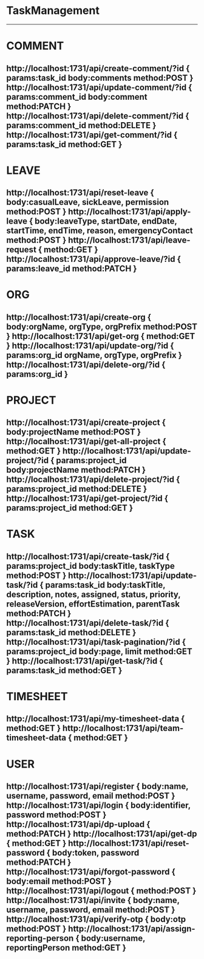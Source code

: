 # TaskManagement


--------------------------------------------------------------------------------------------------------------------------
# COMMENT
http://localhost:1731/api/create-comment/?id
{
    params:task_id
    body:comments
    method:POST
}
http://localhost:1731/api/update-comment/?id
{
    params:comment_id
    body:comment
    method:PATCH
}
http://localhost:1731/api/delete-comment/?id
{
    params:comment_id
    method:DELETE
}
http://localhost:1731/api/get-comment/?id
{
    params:task_id
    method:GET
}
--------------------------------------------------------------------------------------------------------------------------
# LEAVE
http://localhost:1731/api/reset-leave
{
    body:casualLeave, sickLeave, permission
    method:POST
}
http://localhost:1731/api/apply-leave
{
    body:leaveType, startDate, endDate, startTime, endTime, reason, emergencyContact
    method:POST
}
http://localhost:1731/api/leave-request
{
    method:GET
}
http://localhost:1731/api/approve-leave/?id
{
    params:leave_id
    method:PATCH
}
--------------------------------------------------------------------------------------------------------------------------
# ORG
http://localhost:1731/api/create-org
{
    body:orgName, orgType, orgPrefix
    method:POST
}
http://localhost:1731/api/get-org
{
    method:GET
}
http://localhost:1731/api/update-org/?id
{
    params:org_id
    orgName, orgType, orgPrefix
}
http://localhost:1731/api/delete-org/?id
{
    params:org_id
}
--------------------------------------------------------------------------------------------------------------------------
# PROJECT
http://localhost:1731/api/create-project
{
    body:projectName
    method:POST
}
http://localhost:1731/api/get-all-project
{
    method:GET
}
http://localhost:1731/api/update-project/?id
{
    params:project_id
    body:projectName
    method:PATCH
}
http://localhost:1731/api/delete-project/?id
{
    params:project_id
    method:DELETE
}
http://localhost:1731/api/get-project/?id
{
    params:project_id
    method:GET
}
--------------------------------------------------------------------------------------------------------------------------
# TASK
http://localhost:1731/api/create-task/?id
{
    params:project_id
    body:taskTitle, taskType
    method:POST
}
http://localhost:1731/api/update-task/?id
{
    params:task_id
    body:taskTitle, description, notes, assigned, status, priority, releaseVersion, effortEstimation, parentTask
    method:PATCH
}
http://localhost:1731/api/delete-task/?id
{
    params:task_id
    method:DELETE
}
http://localhost:1731/api/task-pagination/?id
{
    params:project_id
    body:page, limit
    method:GET
}
http://localhost:1731/api/get-task/?id
{
    params:task_id
    method:GET
}
--------------------------------------------------------------------------------------------------------------------------
# TIMESHEET
http://localhost:1731/api/my-timesheet-data
{
    method:GET
}
http://localhost:1731/api/team-timesheet-data
{
    method:GET
}
--------------------------------------------------------------------------------------------------------------------------
# USER
http://localhost:1731/api/register
{
    body:name, username, password, email
    method:POST
}
http://localhost:1731/api/login
{
    body:identifier, password
    method:POST
}
http://localhost:1731/api/dp-upload
{
    method:PATCH
}
http://localhost:1731/api/get-dp
{
    method:GET
}
http://localhost:1731/api/reset-password
{
    body:token, password
    method:PATCH
}
http://localhost:1731/api/forgot-password
{
    body:email
    method:POST
}
http://localhost:1731/api/logout
{
    method:POST
}
http://localhost:1731/api/invite
{
    body:name, username, password, email
    method:POST
}
http://localhost:1731/api/verify-otp
{
    body:otp
    method:POST
}
http://localhost:1731/api/assign-reporting-person
{
    body:username, reportingPerson
    method:GET
}
--------------------------------------------------------------------------------------------------------------------------